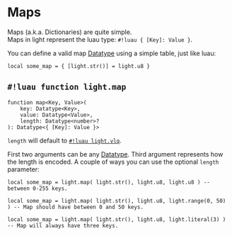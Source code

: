 # Maps

Maps (a.k.a. Dictionaries) are quite simple.
<br>Maps in light represent the luau type: `#!luau { [Key]: Value }`.

You can define a valid map [Datatype](../../index.md) using a simple table, just like luau:

```luau
local some_map = { [light.str()] = light.u8 }
```

## `#!luau function light.map`

```luau title='<!-- client --> <!-- server --> <!-- shared --> <!-- sync -->'
function map<Key, Value>(
    key: Datatype<Key>,
    value: Datatype<Value>,
    length: Datatype<number>?
): Datatype<{ [Key]: Value }>
```

`length` will default to [`#!luau light.vlq`](../../numbers/uints.md).

First two arguments can be any [Datatype](../../index.md). Third argument represents how the length is encoded. A couple of ways you can use
the optional `length` parameter:

```luau
local some_map = light.map( light.str(), light.u8, light.u8 ) -- between 0-255 keys.
```

```luau
local some_map = light.map( light.str(), light.u8, light.range(0, 50) ) -- Map should have between 0 and 50 keys.
```

```luau
local some_map = light.map( light.str(), light.u8, light.literal(3) ) -- Map will always have three keys.
```
